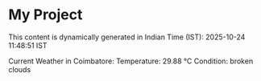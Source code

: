 # My Project

This content is dynamically generated in Indian Time (IST): 2025-10-24 11:48:51 IST


Current Weather in Coimbatore:
Temperature: 29.88 °C
Condition: broken clouds
